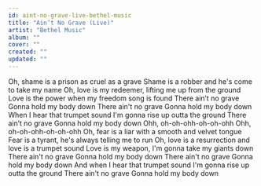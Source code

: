 ```yaml
---
id: aint-no-grave-live-bethel-music
title: "Ain’t No Grave (Live)"
artist: "Bethel Music"
album: ""
cover: ""
created: ""
updated: ""
---
```


Oh, shame is a prison as cruel as a grave
Shame is a robber and he's come to take my name
Oh, love is my redeemer, lifting me up from the ground
Love is the power when my freedom song is found
There ain’t no grave
Gonna hold my body down
There ain't no grave
Gonna hold my body down
When I hear that trumpet sound
I'm gonna rise up outta the ground
There ain’t no grave
Gonna hold my body down
Ohh, oh-oh-ohh-oh-oh-ohh
Ohh, oh-oh-ohh-oh-oh-ohh
Oh, fear is a liar with a smooth and velvet tongue
Fear is a tyrant, he's always telling me to run
Oh, love is a resurrection and love is a trumpet sound
Love is my weapon, I'm gonna take my giants down
There ain't no grave
Gonna hold my body down
There ain't no grave
Gonna hold my body down
And when I hear that trumpet sound
I'm gonna rise up outta the ground
There ain't no grave
Gonna hold my body down
